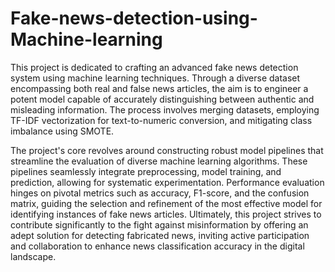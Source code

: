 # Fake-news-detection-using-Machine-learning

This project is dedicated to crafting an advanced fake news detection system using machine learning techniques. Through a diverse dataset encompassing both real and false news articles, the aim is to engineer a potent model capable of accurately distinguishing between authentic and misleading information. The process involves merging datasets, employing TF-IDF vectorization for text-to-numeric conversion, and mitigating class imbalance using SMOTE.

The project's core revolves around constructing robust model pipelines that streamline the evaluation of diverse machine learning algorithms. These pipelines seamlessly integrate preprocessing, model training, and prediction, allowing for systematic experimentation. Performance evaluation hinges on pivotal metrics such as accuracy, F1-score, and the confusion matrix, guiding the selection and refinement of the most effective model for identifying instances of fake news articles. Ultimately, this project strives to contribute significantly to the fight against misinformation by offering an adept solution for detecting fabricated news, inviting active participation and collaboration to enhance news classification accuracy in the digital landscape.
